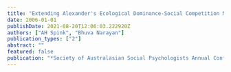 ```yaml
---
title: "Extending Alexander's Ecological Dominance-Social Competition Model: Information Behavior Adaptation"
date: 2006-01-01
publishDate: 2021-08-20T12:06:03.222920Z
authors: ["AH Spink", "Bhuva Narayan"]
publication_types: ["2"]
abstract: ""
featured: false
publication: "*Society of Australasian Social Psychologists Annual Conference (SASP 2006)*"
---
```


